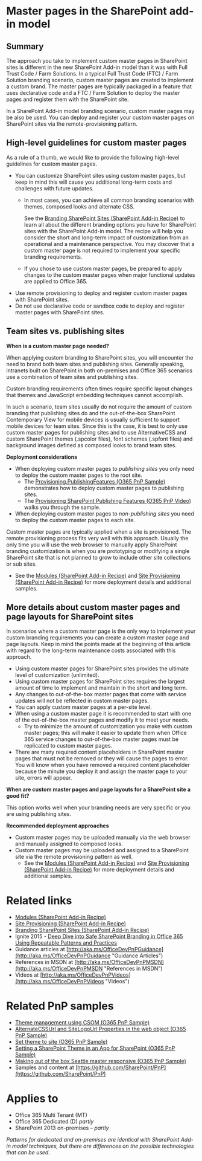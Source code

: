 Master pages in the SharePoint add-in model
===========================================

Summary
-------

The approach you take to implement custom master pages in SharePoint sites is different in the new SharePoint Add-in model than it was with Full Trust Code / Farm Solutions. In a typical Full Trust Code (FTC) / Farm Solution branding scenario, custom master pages are created to implement a custom brand. The master pages are typically packaged in a feature that uses declarative code and a FTC / Farm Solution to deploy the master pages and register them with the SharePoint site.

In a SharePoint Add-in model branding scenario, custom master pages may be also be used. You can deploy and register your custom master pages on SharePoint sites via the remote-provisioning pattern.

High-level guidelines for custom master pages
---------------------------------------------

As a rule of a thumb, we would like to provide the following high-level guidelines for custom master pages.

- You can customize SharePoint sites using custom master pages, but keep in mind this will cause you additional long-term costs and challenges with future updates.
	+ In most cases, you can achieve all common branding scenarios with themes, composed looks and alternate CSS.
	
		See the [Branding SharePoint Sites (SharePoint Add-in Recipe)](branding-sharepoint-sites-sharepoint-add-in.md) to learn all about the different branding options you have for SharePoint sites with the SharePoint Add-in model.  The recipe will help you consider the short and long-term impact of customization from an operational and a maintenance perspective. You may discover that a custom master page is not required to implement your specific branding requirements. 

	+ If you chose to use custom master pages, be prepared to apply changes to the custom master pages when major functional updates are applied to Office 365.
- Use remote provisioning to deploy and register custom master pages with SharePoint sites.
- Do not use declarative code or sandbox code to deploy and register master pages with SharePoint sites.  

Team sites vs. publishing sites
-------------------------------

**When is a custom master page needed?**

When applying custom branding to SharePoint sites, you will encounter the need to brand both team sites and publishing sites. Generally speaking, intranets built on SharePoint in both on-premises and Office 365 scenarios use a combination of team sites and publishing sites.  

Custom branding requirements often times require specific layout changes that themes and JavaScript embedding techniques cannot accomplish.

In such a scenario, team sites usually do not require the amount of custom branding that publishing sites do and the out-of-the-box SharePoint Contemporary View for mobile devices is usually sufficient to support mobile devices for team sites. Since this is the case, it is best to only use custom master pages for publishing sites and to use AlternativeCSS and custom SharePoint themes (.spcolor files), font schemes (.spfont files) and background images defined as composed looks to brand team sites.

**Deployment considerations**

- When deploying custom master pages to *publishing sites* you only need to deploy the custom master pages to the root site.
	+ The [Provisioning.PublishingFeatures (O365 PnP Sample)](https://github.com/SharePoint/PnP/tree/master/Samples/Provisioning.PublishingFeatures) demonstrates how to deploy custom master pages to publishing sites. 
	+ The [Provisioning SharePoint Publishing Features (O365 PnP Video)](http://channel9.msdn.com/Blogs/Office-365-Dev/Provisioning-SharePoint-Publishing-Features-Office-365-Developer-Patterns-and-Practices) walks you through the sample. 	
- When deploying custom master pages to *non-publishing sites* you need to deploy the custom master pages to each site.

Custom master pages are typically applied when a site is provisioned. The remote provisioning process fits very well with this approach. Usually the only time you will use the web browser to manually apply SharePoint branding customization is when you are prototyping or modifying a single SharePoint site that is not planned to grow to include other site collections or sub sites. 

+ See the [Modules (SharePoint Add-in Recipe)](modules-sharepoint-add-in.md) and [Site Provisioning (SharePoint Add-in Recipe)](site-provisioning-sharepoint-add-in.md) for more deployment details and additional samples.

More details about custom master pages and page layouts for SharePoint sites
----------------------------------------------------------------------------

In scenarios where a custom master page is the only way to implement your custom branding requirements you can create a custom master page and page layouts. Keep in mind the points made at the beginning of this article with regard to the long-term maintenance costs associated with this approach.

- Using custom master pages for SharePoint sites provides the ultimate level of customization (unlimited).
- Using custom master pages for SharePoint sites requires the largest amount of time to implement and maintain in the short and long term.
- Any changes to out-of-the-box master pages that come with service updates will not be reflected in custom master pages.
- You can apply custom master pages at a per-site level.
- When using a custom master page it is recommended to start with one of the out-of-the-box master pages and modify it to meet your needs.
	+ Try to minimize the amount of customization you make with custom master pages; this will make it easier to update them when Office 365 service changes to out-of-the-box master pages must be replicated to custom master pages.  
- There are many required content placeholders in SharePoint master pages that must not be removed or they will cause the pages to error. You will know when you have removed a required content placeholder because the minute you deploy it and assign the master page to your site, errors will appear.

**When are custom master pages and page layouts for a SharePoint site a good fit?**

This option works well when your branding needs are very specific or you are using publishing sites.

**Recommended deployment approaches**

- Custom master pages may be uploaded manually via the web browser and manually assigned to composed looks.
- Custom master pages may be uploaded and assigned to a SharePoint site via the remote provisioning pattern as well.
	+ See the [Modules (SharePoint Add-in Recipe)](modules-sharepoint-add-in.md) and [Site Provisioning (SharePoint Add-in Recipe)](site-provisioning-sharepoint-add-in.md) for more deployment details and additional samples.

Related links
=============
- [Modules (SharePoint Add-in Recipe)](modules-sharepoint-add-in.md)
- [Site Provisioning (SharePoint Add-in Recipe)](site-provisioning-sharepoint-add-in.md)
- [Branding SharePoint Sites (SharePoint Add-in Recipe)](branding-sharepoint-sites-sharepoint-add-in.md)
- Ignite 2015 - [Deep Dive into Safe SharePoint Branding in Office 365 Using Repeatable Patterns and Practices](https://channel9.msdn.com/Events/Ignite/2015/BRK3164)
- Guidance articles at [http://aka.ms/OfficeDevPnPGuidance](http://aka.ms/OfficeDevPnPGuidance "Guidance Articles")
- References in MSDN at [http://aka.ms/OfficeDevPnPMSDN](http://aka.ms/OfficeDevPnPMSDN "References in MSDN")
- Videos at [http://aka.ms/OfficeDevPnPVideos](http://aka.ms/OfficeDevPnPVideos "Videos")

Related PnP samples
===================

- [Theme management using CSOM (O365 PnP Sample)](https://github.com/SharePoint/PnP/tree/master/Samples/Branding.DeployCustomThemeWeb)
- [AlternateCSSUrl and SiteLogoUrl Properties in the web object (O365 PnP Sample)](https://github.com/SharePoint/PnP/tree/master/Samples/Branding.AlternateCSSAndSiteLogo)
- [Set theme to site (O365 PnP Sample)](https://github.com/SharePoint/PnP/tree/master/Samples/Branding.SetThemeToSite)
- [Setting a SharePoint Theme in an App for SharePoint (O365 PnP Sample)](https://github.com/SharePoint/PnP/tree/master/Samples/Branding.Themes)
- [Making out of the box Seattle master responsive (O365 PnP Sample)](https://github.com/SharePoint/PnP/tree/master/Samples/Branding.InjectResponsiveCSS)
- Samples and content at [https://github.com/SharePoint/PnP](https://github.com/SharePoint/PnP)

Applies to
==========
- Office 365 Multi Tenant (MT)
- Office 365 Dedicated (D) *partly*
- SharePoint 2013 on-premises – *partly*

*Patterns for dedicated and on-premises are identical with SharePoint Add-in model techniques, but there are differences on the possible technologies that can be used.*
